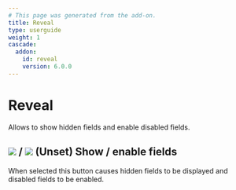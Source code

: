 ```yaml
---
# This page was generated from the add-on.
title: Reveal
type: userguide
weight: 1
cascade:
  addon:
    id: reveal
    version: 6.0.0
---
```


# Reveal

Allows to show hidden fields and enable disabled fields.

## ![](/docs/desktop/addons/reveal/images/044.png) / ![](/docs/desktop/addons/reveal/images/043.png) (Unset) Show / enable fields

When selected this button causes hidden fields to be displayed and disabled fields to be enabled.

